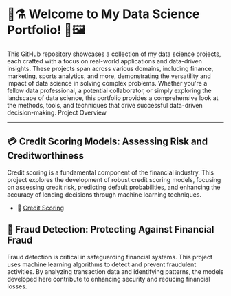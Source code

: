 # 📓⚗️ Welcome to My Data Science Portfolio! 🧪🖼️ 

This GitHub repository showcases a collection of my data science projects, each crafted with a focus on real-world applications and data-driven insights. These projects span across various domains, including finance, marketing, sports analytics, and more, demonstrating the versatility and impact of data science in solving complex problems. Whether you're a fellow data professional, a potential collaborator, or simply exploring the landscape of data science, this portfolio provides a comprehensive look at the methods, tools, and techniques that drive successful data-driven decision-making.
Project Overview
***

## 💳 Credit Scoring Models: Assessing Risk and Creditworthiness

Credit scoring is a fundamental component of the financial industry. This project explores the development of robust credit scoring models, focusing on assessing credit risk, predicting default probabilities, and enhancing the accuracy of lending decisions through machine learning techniques.

* 📁 [Credit Scoring](https://github.com/DanLeds/Data-Science-Projects/tree/master/Scoring%20Credit)

  
## 🚨 Fraud Detection: Protecting Against Financial Fraud

Fraud detection is critical in safeguarding financial systems. This project uses machine learning algorithms to detect and prevent fraudulent activities. By analyzing transaction data and identifying patterns, the models developed here contribute to enhancing security and reducing financial losses.


